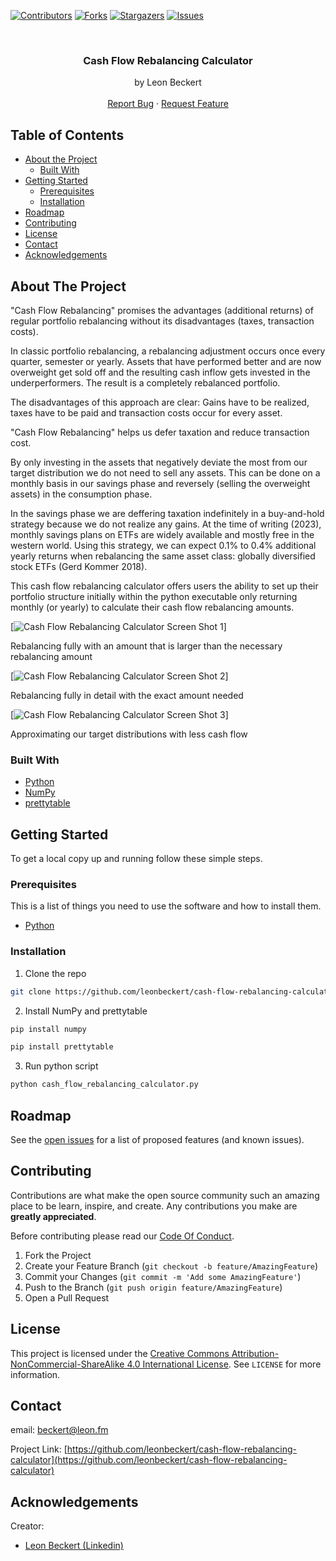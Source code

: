 <!-- PROJECT SHIELDS -->
<!--
*** We're using markdown "reference style" links for readability.
*** Reference links are enclosed in brackets [ ] instead of parentheses ( ).
*** See the bottom of this document for the declaration of the reference variables
*** for contributors-url, forks-url, etc. This is an optional, concise syntax you may use.
*** https://www.markdownguide.org/basic-syntax/#reference-style-links
-->

[![Contributors][contributors-shield]][contributors-url]
[![Forks][forks-shield]][forks-url]
[![Stargazers][stars-shield]][stars-url]
[![Issues][issues-shield]][issues-url]

<!-- PROJECT LOGO -->
<br />
<p align="center">
  <h3 align="center">Cash Flow Rebalancing Calculator</h3>

  <p align="center">
    by Leon Beckert
    <br />
    <br />
    <a href="https://github.com/leonbeckert/cash-flow-rebalancing-calculator/issues">Report Bug</a>
    ·
    <a href="https://github.com/leonbeckert/cash-flow-rebalancing-calculator/issues">Request Feature</a>
  </p>
</p>

<!-- TABLE OF CONTENTS -->

## Table of Contents

-   [About the Project](#about-the-project)
    -   [Built With](#built-with)
-   [Getting Started](#getting-started)
    -   [Prerequisites](#prerequisites)
    -   [Installation](#installation)
-   [Roadmap](#roadmap)
-   [Contributing](#contributing)
-   [License](#license)
-   [Contact](#contact)
-   [Acknowledgements](#acknowledgements)

<!-- ABOUT THE PROJECT -->

## About The Project

"Cash Flow Rebalancing" promises the advantages (additional returns) of regular portfolio rebalancing without its disadvantages (taxes, transaction costs).

In classic portfolio rebalancing, a rebalancing adjustment occurs once every quarter, semester or yearly. Assets that have performed better and are now overweight get sold off and the resulting cash inflow gets invested in the underperformers. The result is a completely rebalanced portfolio.

The disadvantages of this approach are clear: Gains have to be realized, taxes have to be paid and transaction costs occur for every asset.

"Cash Flow Rebalancing" helps us defer taxation and reduce transaction cost.

By only investing in the assets that negatively deviate the most from our target distribution we do not need to sell any assets. This can be done on a monthly basis in our savings phase and reversely (selling the overweight assets) in the consumption phase.

In the savings phase we are deffering taxation indefinitely in a buy-and-hold strategy because we do not realize any gains. At the time of writing (2023), monthly savings plans on ETFs are widely available and mostly free in the western world. Using this strategy, we can expect 0.1% to 0.4% additional yearly returns when rebalancing the same asset class: globally diversified stock ETFs (Gerd Kommer 2018).

This cash flow rebalancing calculator offers users the ability to set up their portfolio structure initially within the python executable only returning monthly (or yearly) to calculate their cash flow rebalancing amounts.

[![Cash Flow Rebalancing Calculator Screen Shot 1][product-screenshot-1]]

Rebalancing fully with an amount that is larger than the necessary rebalancing amount

[![Cash Flow Rebalancing Calculator Screen Shot 2][product-screenshot-2]]

Rebalancing fully in detail with the exact amount needed

[![Cash Flow Rebalancing Calculator Screen Shot 3][product-screenshot-3]]

Approximating our target distributions with less cash flow

### Built With

-   [Python](https://www.python.org)
-   [NumPy](https://numpy.org)
-   [prettytable](https://pypi.org/project/prettytable/)


<!-- GETTING STARTED -->

## Getting Started

To get a local copy up and running follow these simple steps.

### Prerequisites

This is a list of things you need to use the software and how to install them.

-   [Python](https://www.python.org/downloads/)

### Installation

1. Clone the repo

```sh
git clone https://github.com/leonbeckert/cash-flow-rebalancing-calculator.git
```

2. Install NumPy and prettytable

```sh
pip install numpy
```
```sh
pip install prettytable
```

3. Run python script

```sh
python cash_flow_rebalancing_calculator.py
```

<!-- ROADMAP -->

## Roadmap

See the [open issues](https://github.com/leonbeckert/cash-flow-rebalancing-calculator/issues) for a list of proposed features (and known issues).

<!-- CONTRIBUTING -->

## Contributing

Contributions are what make the open source community such an amazing place to be learn, inspire, and create. Any contributions you make are **greatly appreciated**.

Before contributing please read our [Code Of Conduct](https://github.com/leonbeckert/cash-flow-rebalancing-calculator/blob/main/CODE_OF_CONDUCT.md).

1. Fork the Project
2. Create your Feature Branch (`git checkout -b feature/AmazingFeature`)
3. Commit your Changes (`git commit -m 'Add some AmazingFeature'`)
4. Push to the Branch (`git push origin feature/AmazingFeature`)
5. Open a Pull Request

<!-- LICENSE -->

## License

This project is licensed under the [Creative Commons Attribution-NonCommercial-ShareAlike 4.0 International License](http://creativecommons.org/licenses/by-nc-sa/4.0/). See `LICENSE` for more information.

<!-- CONTACT -->

## Contact

email: [beckert@leon.fm](mailto:beckert@leon.fm)

Project Link: [https://github.com/leonbeckert/cash-flow-rebalancing-calculator](https://github.com/leonbeckert/cash-flow-rebalancing-calculator)

<!-- ACKNOWLEDGEMENTS -->

## Acknowledgements

Creator:

-   [Leon Beckert (Linkedin)](https://www.linkedin.com/in/leon-beckert-15508a18b/)

<!-- MARKDOWN LINKS & IMAGES -->
<!-- https://www.markdownguide.org/basic-syntax/#reference-style-links -->

[contributors-shield]: https://img.shields.io/github/contributors/leonbeckert/cash-flow-rebalancing-calculator.svg?style=flat-square
[contributors-url]: https://github.com/leonbeckert/cash-flow-rebalancing-calculator/graphs/contributors
[forks-shield]: https://img.shields.io/github/forks/leonbeckert/cash-flow-rebalancing-calculator.svg?style=flat-square
[forks-url]: https://github.com/leonbeckert/cash-flow-rebalancing-calculator/network/members
[stars-shield]: https://img.shields.io/github/stars/leonbeckert/cash-flow-rebalancing-calculator.svg?style=flat-square
[stars-url]: https://github.com/leonbeckert/cash-flow-rebalancing-calculator/stargazers
[issues-shield]: https://img.shields.io/github/issues/leonbeckert/cash-flow-rebalancing-calculator.svg?style=flat-square
[issues-url]: https://github.com/leonbeckert/cash-flow-rebalancing-calculator/issues
[license-shield]: https://img.shields.io/github/license/leonbeckert/cash-flow-rebalancing-calculator.svg?style=flat-square
[license-url]: https://creativecommons.org/licenses/by/4.0/deed.de
[product-screenshot-1]: images/screenshot.png
[product-screenshot-2]: images/screenshot2.png
[product-screenshot-3]: images/screenshot3.png